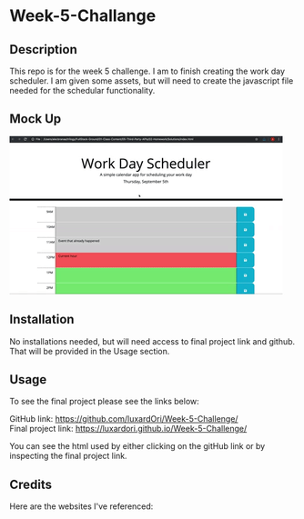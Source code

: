 # Week-5-Challange

## Description

This repo is for the week 5 challenge. I am to finish creating the work day scheduler. I am given some assets, but will need to create the javascript file needed for the schedular functionality. 

## Mock Up

![](assets/images/05-third-party-apis-homework-demo.gif)

## Installation

No installations needed, but will need access to final project link and github. That will be provided in the Usage section.

## Usage

To see the final project please see the links below:

GitHub link: https://github.com/luxardOri/Week-5-Challenge/  
Final project link: https://luxardori.github.io/Week-5-Challenge/

You can see the html used by either clicking on the gitHub link or by inspecting the final project link.


## Credits

Here are the websites I've referenced:  

